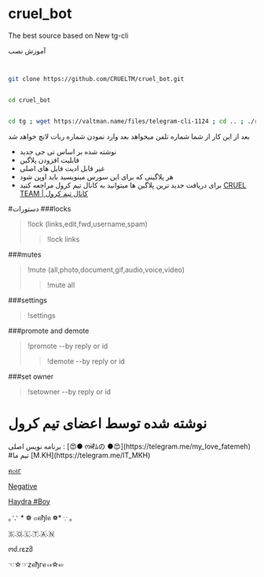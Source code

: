 # cruel_bot
The best source based on New tg-cli

آموزش نصب

```sh


git clone https://github.com/CRUELTM/cruel_bot.git


cd cruel_bot


cd tg ; wget https://valtman.name/files/telegram-cli-1124 ; cd .. ; ./run


```
بعد از این کار از شما شماره تلفن میخواهد
بعد وارد نمودن شماره ربات لانچ خواهد شد

* نوشته شده بر اساس تی جی جدید
* قابلیت افزودن پلاگین
* غیر قابل ادیت فایل های اصلی
* هر پلاگینی که برای این سورس مینویسید باید اوپن شود
* برای دریافت جدید ترین پلاگین ها میتوانید به کانال تیم کرول مراجعه کنید
[CRUEL TEAM | کانال تیم کرول](https://telegram.me/cruel_team)

#دستورات
###locks
>!lock (links,edit,fwd,username,spam)
>>!lock links


###mutes
>!mute (all,photo,document,gif,audio,voice,video)
>>!mute all


###settings
>!settings


###promote and demote
>!promote  --by reply or id
>>!demote  --by reply or id

###set owner
>!setowner  --by reply or id


<h1>نوشته شده توسط اعضای تیم کرول</h1>
برنامه نویس اصلی : [😍● ოɨℓﾑの ●😍](https://telegram.me/my_Iove_fatemeh)
#تیم ما
[M.KH](https://telegram.me/IT_MKH)

[ค๓เг](https://telegram.me/This_Is_Amir)

[Negative](https://telegram.me/Negative)

[Haydra #Boy](https://telegram.me/HaydraBoy)

｡∵ * ❁ ๓คђlค ❁* ∵ ｡

🇸.🇴.🇱.🇹.🇦.🇳

ოძ.ɾεzმ

☜☆☞zคђгค☜☆☞

